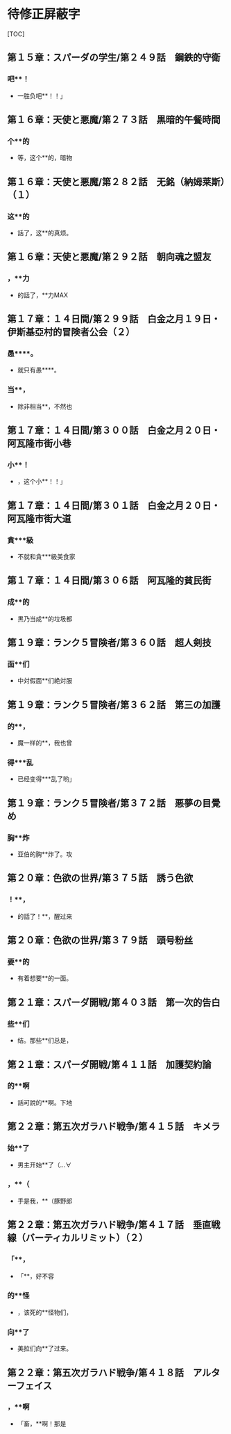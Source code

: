 # 待修正屏蔽字

[TOC]

## 第１５章：スパーダの学生/第２４９話　鋼鉄的守衛

### 吧**！

- 一胜负吧**！！」


## 第１６章：天使と悪魔/第２７３話　黒暗的午餐時間

### 个**的

- 等，这个**的，暗物


## 第１６章：天使と悪魔/第２８２話　无銘（納姆莱斯）（１）

### 这**的

- 話了，这**的真烦。


## 第１６章：天使と悪魔/第２９２話　朝向魂之盟友

### ，**力

- 的話了，**力MAX


## 第１７章：１４日間/第２９９話　白金之月１９日・伊斯基亞村的冒険者公会（２）

### 愚****。

- 就只有愚****。

### 当**，

- 除非相当**，不然也


## 第１７章：１４日間/第３００話　白金之月２０日・阿瓦隆市街小巷

### 小**！

- ，这个小**！！」


## 第１７章：１４日間/第３０１話　白金之月２０日・阿瓦隆市街大道

### 貪***級

- 不就和貪***級美食家


## 第１７章：１４日間/第３０６話　阿瓦隆的貧民街

### 成**的

- 黒乃当成**的垃圾都


## 第１９章：ランク５冒険者/第３６０話　超人剣技

### 面**们

- 中対假面**们絶対服


## 第１９章：ランク５冒険者/第３６２話　第三の加護

### 的**，

- 魔一样的**，我也曾

### 得***乱

- 已经变得***乱了哟」


## 第１９章：ランク５冒険者/第３７２話　悪夢の目覺め

### 胸**炸

- 亚伯的胸**炸了。攻


## 第２０章：色欲の世界/第３７５話　誘う色欲

### ！**，

- 的話了！**，醒过来


## 第２０章：色欲の世界/第３７９話　頭号粉丝

### 要**的

- 有着想要**的一面。


## 第２１章：スパーダ開戦/第４０３話　第一次的告白

### 些**们

- 结。那些**们总是，


## 第２１章：スパーダ開戦/第４１１話　加護契約論

### 的**啊

- 話可說的**啊。下地


## 第２２章：第五次ガラハド戦争/第４１５話　キメラ

### 始**了

- 男主开始**了（…∀

### ，**（

- 手是我，**（豚野郎


## 第２２章：第五次ガラハド戦争/第４１７話　垂直戦線（バーティカルリミット）（２）

### 「**，

- 「**，好不容

### 的**怪

- ，该死的**怪物们，

### 向**了

- 美拉们向**了过来。


## 第２２章：第五次ガラハド戦争/第４１８話　アルターフェイス

### ，**啊

- 「畜，**啊！那是
